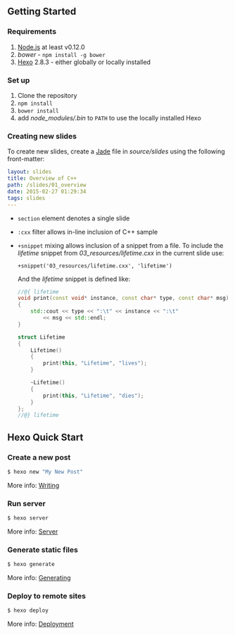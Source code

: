 ## Getting Started

### Requirements

1. [Node.js](http://nodejs.org) at least v0.12.0
2. *bower* - `npm install -g bower`
3. [Hexo](http://hexo.io) 2.8.3 - either globally or locally installed

### Set up

1. Clone the repository
2. `npm install`
3. `bower install`
4. add *node_modules/.bin* to `PATH` to use the locally installed Hexo

### Creating new slides

To create new slides, create a [Jade](http://jade-lang.com) file in
*source/slides* using the following front-matter:

```yaml
layout: slides
title: Overview of C++
path: /slides/01_overview
date: 2015-02-27 01:29:34
tags: slides
---
```

* `section` element denotes a single slide
* `:cxx` filter allows in-line inclusion of C++ sample
* `+snippet` mixing allows inclusion of a snippet from a file. To include the
  *lifetime* snippet from *03_resources/lifetime.cxx* in the current slide use:

    ```jade
    +snippet('03_resources/lifetime.cxx', 'lifetime')
    ```

    And the *lifetime* snippet is defined like:

    ```c++
    //@{ lifetime
    void print(const void* instance, const char* type, const char* msg)
    {
        std::cout << type << ":\t" << instance << ":\t"
            << msg << std::endl;
    }

    struct Lifetime
    {
        Lifetime()
        {
            print(this, "Lifetime", "lives");
        }

        ~Lifetime()
        {
            print(this, "Lifetime", "dies");
        }
    };
    //@} lifetime
    ```

## Hexo Quick Start

### Create a new post

``` bash
$ hexo new "My New Post"
```

More info: [Writing](http://hexo.io/docs/writing.html)

### Run server

``` bash
$ hexo server
```

More info: [Server](http://hexo.io/docs/server.html)

### Generate static files

``` bash
$ hexo generate
```

More info: [Generating](http://hexo.io/docs/generating.html)

### Deploy to remote sites

``` bash
$ hexo deploy
```

More info: [Deployment](http://hexo.io/docs/deployment.html)
